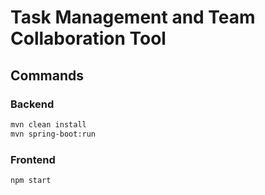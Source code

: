 # Task Management and Team Collaboration Tool

## Commands

### Backend

```sh
mvn clean install
mvn spring-boot:run
```

### Frontend

```sh
npm start
```

## 
